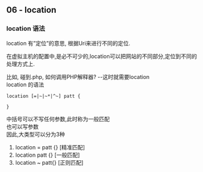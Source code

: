 
## 06 - location

### location 语法
location 有”定位”的意思, 根据Uri来进行不同的定位.

在虚拟主机的配置中,是必不可少的,location可以把网站的不同部分,定位到不同的处理方式上.

比如, 碰到.php, 如何调用PHP解释器?  --这时就需要location  
location 的语法  
```
location [=|~|~*|^~] patt {

}
```

中括号可以不写任何参数,此时称为一般匹配  
也可以写参数  
因此,大类型可以分为3种

1. location = patt {} [精准匹配]
2. location patt {}  [一般匹配]
3. location ~ patt{} [正则匹配]